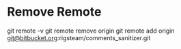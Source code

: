 # Remove Remote

git remote -v
git remote remove origin
git remote add origin git@bitbucket.org:rigsteam/comments_sanitizer.git
